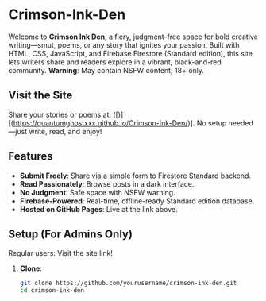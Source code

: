 # Crimson-Ink-Den

Welcome to **Crimson Ink Den**, a fiery, judgment-free space for bold creative writing—smut, poems, or any story that ignites your passion. Built with HTML, CSS, JavaScript, and Firebase Firestore (Standard edition), this site lets writers share and readers explore in a vibrant, black-and-red community. **Warning**: May contain NSFW content; 18+ only.

## Visit the Site
Share your stories or poems at: ([)][(https://quantumghostxxx.github.io/Crimson-Ink-Den/)]. No setup needed—just write, read, and enjoy!

## Features
- **Submit Freely**: Share via a simple form to Firestore Standard backend.
- **Read Passionately**: Browse posts in a dark interface.
- **No Judgment**: Safe space with NSFW warning.
- **Firebase-Powered**: Real-time, offline-ready Standard edition database.
- **Hosted on GitHub Pages**: Live at the link above.

## Setup (For Admins Only)
Regular users: Visit the site link!

1. **Clone**:
   ```bash
   git clone https://github.com/yourusername/crimson-ink-den.git
   cd crimson-ink-den
